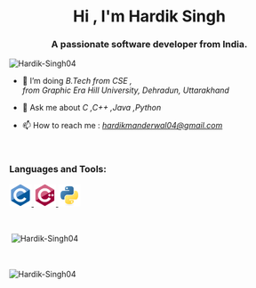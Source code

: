 
<h1 align="center">Hi , I'm Hardik Singh</h1>
<h3 align="center">A passionate software developer from India.</h3>

<p align="left"> <img src="https://komarev.com/ghpvc/?username=Hardik-Singh04&label=Profile%20views&color=0e75b6&style=flat" alt="Hardik-Singh04" /> </p>

- 🌱 I’m doing *B.Tech from CSE ,<br>    from Graphic Era Hill University, Dehradun, Uttarakhand*

- 💬 Ask me about *C ,C++ ,Java ,Python*

- 📫 How to reach me : *hardikmanderwal04@gmail.com*
<br>


<h3 align="left">Languages and Tools:</h3>
<p align="left"> <a href="https://www.cprogramming.com/" target="_blank"> <img src="https://raw.githubusercontent.com/devicons/devicon/master/icons/c/c-original.svg" alt="c" width="40" height="40"/> </a> <a href="https://www.w3schools.com/cpp/" target="_blank"> <img src="https://raw.githubusercontent.com/devicons/devicon/master/icons/cplusplus/cplusplus-original.svg" alt="cplusplus" width="40" height="40"/> </a> <a  </a> <a href="https://www.python.org" target="_blank"> <img src="https://raw.githubusercontent.com/devicons/devicon/master/icons/python/python-original.svg" alt="python" width="40" height="40"/> </a> </p>
<br>

<p>&nbsp;<img align="center" src="https://github-readme-stats.vercel.app/api?username=Hardik-Singh04&show_icons=true&locale=en" alt="Hardik-Singh04" /></p><br>

<p><img align="center" src="https://github-readme-streak-stats.herokuapp.com/?user=Hardik-Singh04&" alt="Hardik-Singh04" /></p
